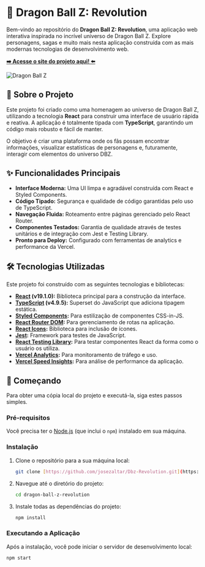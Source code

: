 # 🐉 Dragon Ball Z: Revolution

Bem-vindo ao repositório do **Dragon Ball Z: Revolution**, uma aplicação web interativa inspirada no incrível universo de Dragon Ball Z. Explore personagens, sagas e muito mais nesta aplicação construída com as mais modernas tecnologias de desenvolvimento web.

**[➡️ Acesse o site do projeto aqui! ⬅️](https://dbz-revolution.vercel.app/)**

![Dragon Ball Z](https://media2.giphy.com/media/v1.Y2lkPTc5MGI3NjExMWtncWRiYWlzZzdtZnUwOWdyZmNsaGlnNGFienduM3Y0dGtsMmd1cyZlcD12MV9pbnRlcm5hbF9naWZfYnlfaWQmY3Q9Zw/cb9aF9tDyiRkYbz3BX/giphy.gif)

## 📖 Sobre o Projeto

Este projeto foi criado como uma homenagem ao universo de Dragon Ball Z, utilizando a tecnologia **React** para construir uma interface de usuário rápida e reativa. A aplicação é totalmente tipada com **TypeScript**, garantindo um código mais robusto e fácil de manter.

O objetivo é criar uma plataforma onde os fãs possam encontrar informações, visualizar estatísticas de personagens e, futuramente, interagir com elementos do universo DBZ.

## ✨ Funcionalidades Principais

* **Interface Moderna:** Uma UI limpa e agradável construída com React e Styled Components.
* **Código Tipado:** Segurança e qualidade de código garantidas pelo uso de TypeScript.
* **Navegação Fluida:** Roteamento entre páginas gerenciado pelo React Router.
* **Componentes Testados:** Garantia de qualidade através de testes unitários e de integração com Jest e Testing Library.
* **Pronto para Deploy:** Configurado com ferramentas de analytics e performance da Vercel.

## 🛠️ Tecnologias Utilizadas

Este projeto foi construído com as seguintes tecnologias e bibliotecas:

* **[React](https://reactjs.org/) (v19.1.0):** Biblioteca principal para a construção da interface.
* **[TypeScript](https://www.typescriptlang.org/) (v4.9.5):** Superset do JavaScript que adiciona tipagem estática.
* **[Styled Components](https://styled-components.com/):** Para estilização de componentes CSS-in-JS.
* **[React Router DOM](https://reactrouter.com/):** Para gerenciamento de rotas na aplicação.
* **[React Icons](https://react-icons.github.io/react-icons/):** Biblioteca para inclusão de ícones.
* **[Jest](https://jestjs.io/):** Framework para testes de JavaScript.
* **[React Testing Library](https://testing-library.com/):** Para testar componentes React da forma como o usuário os utiliza.
* **[Vercel Analytics](https://vercel.com/analytics):** Para monitoramento de tráfego e uso.
* **[Vercel Speed Insights](https://vercel.com/speed-insights):** Para análise de performance da aplicação.

## 🚀 Começando

Para obter uma cópia local do projeto e executá-la, siga estes passos simples.

### Pré-requisitos

Você precisa ter o [Node.js](https://nodejs.org/en/) (que inclui o `npm`) instalado em sua máquina.

### Instalação

1.  Clone o repositório para a sua máquina local:
    ```sh
    git clone [https://github.com/josezaltar/Dbz-Revolution.git](https://github.com/josezaltar/Dbz-Revolution.git)
    ```
2.  Navegue até o diretório do projeto:
    ```sh
    cd dragon-ball-z-revolution
    ```
3.  Instale todas as dependências do projeto:
    ```sh
    npm install
    ```

### Executando a Aplicação

Após a instalação, você pode iniciar o servidor de desenvolvimento local:

```sh
npm start
